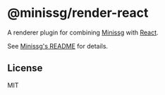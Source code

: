 # @minissg/render-react

A renderer plugin for combining [Minissg] with [React].

See [Minissg's README] for details.

## License

MIT

[Minissg]: https://github.com/uenoB/vite-plugin-minissg
[React]: https://react.dev
[Minissg's README]: https://github.com/uenoB/vite-plugin-minissg/blob/main/packages/vite-plugin-minissg/README.md
